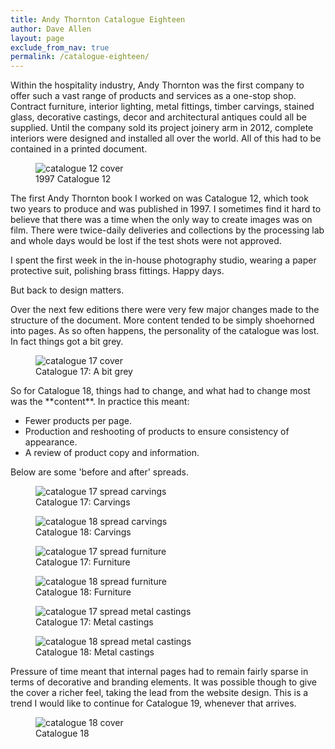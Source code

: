 ```yaml
---
title: Andy Thornton Catalogue Eighteen
author: Dave Allen
layout: page
exclude_from_nav: true
permalink: /catalogue-eighteen/
---
```

Within the hospitality industry, Andy Thornton was the first company to offer such a vast range of products and services as a one-stop shop. Contract furniture, interior lighting, metal fittings, timber carvings, stained glass, decorative castings, decor and architectural antiques could all be supplied. Until the company sold its project joinery arm in 2012, complete interiors were designed and installed all over the world. All of this had to be contained in a printed document.

<figure><img src="../images/cover-CAT12-2ndEd.jpg" alt="catalogue 12 cover"><figcaption>1997 Catalogue 12</figcaption></figure>
The first Andy Thornton book I worked on was Catalogue 12, which took two years to produce and was published in 1997. I sometimes find it hard to believe that there was a time when the only way to create images was on film. There were twice-daily deliveries and collections by the processing lab and whole days would be lost if the test shots were not approved.

I spent the first week in the in-house photography studio, wearing a paper protective suit, polishing brass fittings. Happy days.

But back to design matters.

Over the next few editions there were very few major changes made to the structure of the document. More content tended to be simply shoehorned into pages. As so often happens, the personality of the catalogue was lost. In fact things got a bit grey. 

<figure><img src="../images/cover-cat17.png" alt="catalogue 17 cover"><figcaption>Catalogue 17: A bit grey</figcaption></figure>
So for Catalogue 18, things had to change, and what had to change most was the **content**. In practice this meant:

-	Fewer products per page.
-	Production and reshooting of products to ensure consistency of appearance.
-	A review of product copy and information.

Below are some 'before and after' spreads.


<figure><img src="../images/ATCAT17-344-345.jpg" alt="catalogue 17 spread carvings"><figcaption>Catalogue 17: Carvings</figcaption></figure>

<figure><img src="../images/CAT18-408-409.jpg" alt="catalogue 18 spread carvings"><figcaption>Catalogue 18: Carvings</figcaption></figure>

<figure><img src="../images/ATCAT17-010-011.jpg" alt="catalogue 17 spread furniture"><figcaption>Catalogue 17: Furniture</figcaption></figure>

<figure><img src="../images/CAT18-034-035.jpg" alt="catalogue 18 spread furniture"><figcaption>Catalogue 18: Furniture</figcaption></figure>

<figure><img src="../images/ATCAT17-332-333.jpg" alt="catalogue 17 spread metal castings"><figcaption>Catalogue 17: Metal castings</figcaption></figure>

<figure><img src="../images/CAT18-390-391.jpg" alt="catalogue 18 spread metal castings"><figcaption>Catalogue 18: Metal castings</figcaption></figure>


Pressure of time meant that internal pages had to remain fairly sparse in terms of decorative and branding elements. It was possible though to give the cover a richer feel, taking the lead from the website design. This is a trend I would like to continue for Catalogue 19, whenever that arrives.

<figure><img src="../images/cover-cat18-large.jpg" alt="catalogue 18 cover"><figcaption>Catalogue 18</figcaption></figure>
